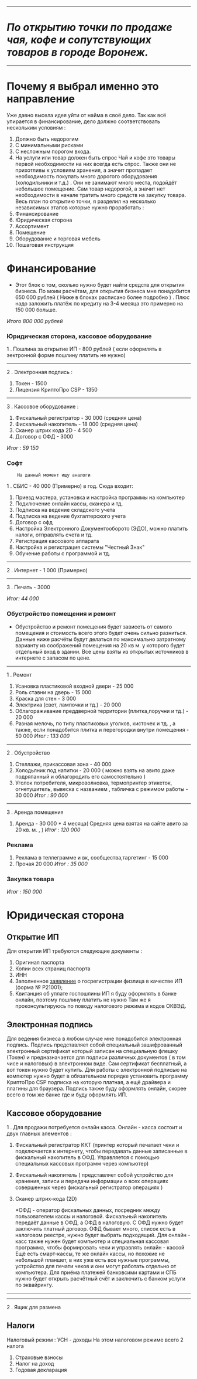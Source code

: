 
---
# *По открытию  точки по продаже чая, кофе и сопутствующих товаров в городе Воронеж.*
---

# Почему я выбрал именно это направление
Уже давно высела идея уйти от найма в своё дело. Так как всё упирается в финансирование, дело должно соответствовать нескольким условиям :
1. Должно быть недорогим 
2. С минимальными рисками 
3. С несложным порогом входа.
4.  На услуги или товар должен быть спрос
Чай и кофе это товары первой необходимости на них всегда есть спрос. Также они не прихотливы к условиям хранения, а значит пропадает необходимость покупать много дорогого оборудования (холодильники и т.д.) . Они не занимают много места, подойдёт небольшое помещение. Сам товар недорогой, а значит нет необходимости в начале тратить много средств на закупку товара.
Весь план по открытию точки, я разделил на несколько независимых этапов которые нужно проработать :
1. Финансирование
2.  Юридическая сторона
3.  Ассортимент
4. Помещение
5.  Оборудование и торговая мебель
6.  Пошаговая инструкция

# Финансирование
* Этот блок о том, сколько нужно будет найти средств для открытия бизнеса. По моим расчётам, для открытия бизнеса мне понадобится 650 000 рублей ( Ниже в блоках расписано более подробно ) . Плюс надо заложить платёж по кредиту на 3-4 месяца это примерно на 150 000 больше.  

*Итого 800 000 рублей*
### Юридическая сторона, кассовое оборудование
1 . Пошлина за открытие ИП - 800 рублей ( если оформлять в эектронной форме пошлину платить не нужно)

---
2 . Электронная подпись :
1.  Токен - 1500 
2.  Лицензия КриптоПро CSP - 1350 
---
3 . Кассовое оборудование :
1. Фискальный регистратор - 30 000 (средняя цена)
2. Фискальный накопитель - 18 000 (средняя цена)
3. Сканер штрих кода 2D - 4 500
4. Договор с ОФД - 3000

*Итог : 59 150*

### Софт
		На данный момент ищу аналоги
1 . СБИС - 40 000 (Примерно) в год.
Сюда входит:
1. Приезд мастера, установка и настройка программы на компьютер 
2. Подключение онлайн кассы, сканера и тд.
3. Подписка на ведение складского учета
4. Подписка на ведение бухгалтерского учета
5. Договор с офд
6. Настройка Электронного Документооборото (ЭДО), можно платить налоги, отправлять счета и тд. 
7. Регистрация кассового аппарата
8. Настройка и регистрация системы "Честный Знак"
9. Обучение работы с программой и тд.
---
2 . Интернет - 1 000 (Примерно)

---
3 . Печать - 3000

*Итог: 44 000*

### Обустройство помещения и ремонт

* Обустройство и ремонт помещения будет зависеть от самого помещения и стоимость всего этого будет очень сильно разниться. Данные ниже расчёты будут делаться по максимально затратному варианту из соображений помещения на 20 кв м. у которого будет отдельный вход в здании. Все цены взяты из открытых источников в интернете c запасом по цене.

---

1 . Ремонт
1. Усановка пластиковой входной двери - 25 000
2. Роль ставни на дверь - 15 000
3. Краска для стен - 3 000
4. Электрика (свет, лампочки и тд.) - 20 000
5. Облагораживание преддверной территории (плитка,поручни и тд.) - 20 000 
6. Разная мелочь, по типу пластиковых уголков, кисточек и тд. , а также, если понадобится плитка и перегородки внутри помещения - 50 000 
*Итог : 133 000*
---
2 . Обустройство
1. Стеллажи, прикассовая зона - 40 000
2. Холодьлник под напитки - 20 000 ( можно взять на авито даже подряпанный и  облагородить его самостоятельно )
3. Уголок потребителя, микроволновка, термопринтер этикеток, огнетушитель, вывеска с названием , табличка с режимом работы - 30 000
*Итог : 90 000*
---
3 . Аренда помещения
1. Аренда - 30 000 * 4 месяца( Средняя цена взятая на сайте авито за 20 кв. м. , )
*Итог : 120 000*
### Реклама
1. Реклама в теллеграмме и вк, сообщества,таргетинг -  15 000
2. Прочая 20 000
*Итог : 35 000*
### Закупка товара
*Итог : 150 000*
# Юридическая сторона

## Открытие ИП
Для открытия ИП требуются следующие документы : 
1. Оригинал паспорта
2. Копии всех страниц паспорта
3. ИНН
4. Заполненное [заявление](https://www.nalog.ru/rn77/related_activities/registration_ip_yl/registration_ip/order/4162994/) о госрегистрации физлица в качестве ИП (форма № Р21001);
5. Квитанция об уплате госпошлины 
ИП  я буду оформлять в банке онлайн, поэтому пошлину платить не нужно
Там же я проконсультируюсь по поводу налогового режима и кодов ОКВЭД.
## Электронная подпись
Для ведения бизнеса в любом случае мне понадобится электронная подпись.
Подпись представляет собой специальный зашифрованный электронный сертификат который записан на специальную флешку (Токен) и предназначается для подписи различных документов ( в том чисе и налоговых) в электронном виде. Сам сертификат бесплатный, а вот токен нужно будет купить. Для работы с электронной подписью на компютер нужно будет в обязательном порядке установить программу КриптоПро CSP подписка на которую платная, а ещё драйвера и плагины для браузера.
Подпись также буду оформлять онлайн, скорее всего в том же банке где и буду оформлять ИП. 
## Кассовое оборудование
1 . Для продажи потребуется онлайн касса.
Онлайн - касса состоит и двух главных элементов :
1. Фискальный регистратор ККТ (принтер который печатает чеки и подключается к интернету, чтобы передавать данные записанные в фискальный накопитель в ОФД. Управляется с помощью специальных кассовых программ через компьютер)
2. Фискальный накопитель ( представляет собой устройство для хранения, записи и передачи информации о всех операциях совершенных через фискальный регистратор операциях )
3. Сканер штрих-кода (2D)

	*ОФД - оператор фискальных данных, посредник между пользователем кассы и налоговой. Фискальный накопитель передаёт данные в ОФД, а ОФД в налоговую. С ОФД нужно будет заключить платный договор. ОФД бывает много, список есть в налоговом реестре, нужно будет выбрать подходящий.
	Для онлайн - касс также нужен будет компьютер и специальная кассовая программа, чтобы формировать чеки и управлять онлайн - кассой
	Ещё есть смарт-кассы, те же онлайн кассы, но похожие не небольшой планшет, в них уже есть все нужные программы, устройство для печати чеков и они могут работать отдельно от компьютера.
	Для приёма платежей банковсими картами и СПБ нужно будет открыть расчётный счёт и заключить с банком услуги по эквайрингу.
----
---
2 . Ящик для размена

## Налоги
Налоговый режим : УСН - доходы
На этом налоговом режиме всего 2 налога
1. Страховые взносы
2. Налог на доход
3. Годовая декларация
